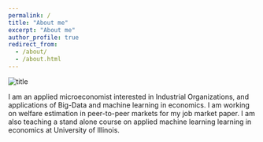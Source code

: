 ```yaml
---
permalink: /
title: "About me"
excerpt: "About me"
author_profile: true
redirect_from: 
  - /about/
  - /about.html
---
```


![title](http://farhoodi.github.io/imgages/profile1.png)

I am an applied microeconomist interested in Industrial Organizations, and applications of Big-Data and machine learning in economics. I am working on welfare estimation in peer-to-peer markets for my job market paper. I am also teaching a stand alone course on applied machine learning learning in economics at University of Illinois.
